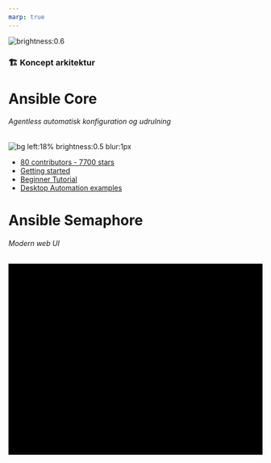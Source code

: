 ```yaml
---
marp: true
---
```

<!--
theme: uncover
transition: dissolve
class:
 - invert
headingDivider: 2 
paginate: true
-->
![brightness:0.6](../img/OS²concept-diagram.svg )
### 🏗️ Koncept arkitektur

# Ansible Core
###### Agentless automatisk konfiguration og udrulning
![bg left:18% brightness:0.5 blur:1px](https://spacelift.io/_next/image?url=https%3A%2F%2Fspaceliftio.wpcomstaging.com%2Fwp-content%2Fuploads%2F2022%2F02%2F54.ansible.png&w=1920&q=100)

   - [80 contributors - 7700 stars](https://github.com/ansible)
   - [Getting started](https://docs.ansible.com/ansible/latest/getting_started/index.html)
   - [Beginner Tutorial](https://spacelift.io/blog/ansible-tutorial)
   - [Desktop Automation examples](https://beta-galaxy.ansible.com/ui/collections/?page_size=10&view_type=null&keywords=desktop&page=1)

# Ansible Semaphore
###### Modern web UI
![bg right:51% blur:1px](../img/semaphore.gif)